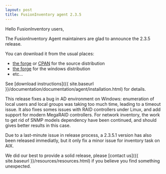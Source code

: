 ```yaml
---
layout: post
title: FusionInventory agent 2.3.5
---
```


Hello FusionInventory users,

The FusionInventory Agent maintainers are glad to announce the 2.3.5 release.

You can download it from the usual places:

* [the forge](http://forge.fusioninventory.org/projects/fusioninventory-agent/files) or [CPAN](https://metacpan.org/release/FusionInventory-Agent) for the source distribution
* [the forge](http://forge.fusioninventory.org/projects/fusioninventory-agent-windows-installer/files) for the windows distribution
* etc...

See [download instructions]({{ site.baseurl }}/documentation/documentation/agent/installation.html) for details.

This release fixes a bug in AD environment on Windows: enumeration of local
users and local groups was taking too much time, leading to a timeout issue. It
also fixes somes issues with RAID controllers under Linux, and add support for
modern MegaRAID controllers. For network inventory, the work to get rid of SNMP
models dependency have been continued, and should gives better results in this
case.

Due to a last-minute issue in release process, a 2.3.5.1 version has also been
released immediatly, but it only fix a minor issue for inventory task on AIX.

We did our best to provide a solid release, please [contact us]({{ site.baseurl }}/resources/resources.html) if
you believe you find something unexpected.
